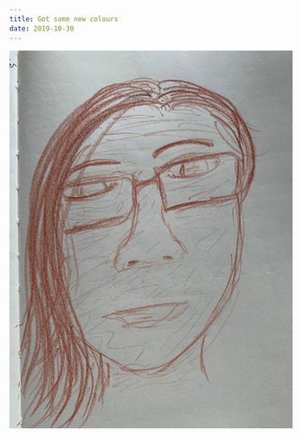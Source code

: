 ```yaml
---
title: Got some new colours
date: 2019-10-30
---
```


!['Got some new colours'](image/90Gotsomenewcolours9.jpg)

